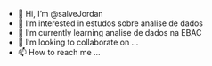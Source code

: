 - 👋 Hi, I’m @salveJordan
- 👀 I’m interested in estudos sobre analise de dados
- 🌱 I’m currently learning analise de dados na EBAC
- 💞️ I’m looking to collaborate on ...
- 📫 How to reach me ...

<!---
salveJordan/salveJordan is a ✨ special ✨ repository because its `README.md` (this file) appears on your GitHub profile.
You can click the Preview link to take a look at your changes.
--->
